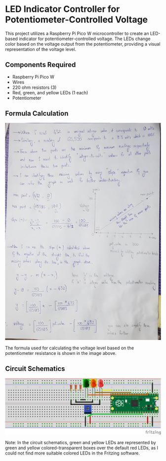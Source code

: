 # LED Indicator Controller for Potentiometer-Controlled Voltage

This project utilizes a Raspberry Pi Pico W microcontroller to create an LED-based indicator for potentiometer-controlled voltage. The LEDs change color based on the voltage output from the potentiometer, providing a visual representation of the voltage level.

## Components Required

- Raspberry Pi Pico W
- Wires
- 220 ohm resistors (3)
- Red, green, and yellow LEDs (1 each)
- Potentiometer

## Formula Calculation

![Formula Calculation](formula.jpeg)

The formula used for calculating the voltage level based on the potentiometer resistance is shown in the image above.

## Circuit Schematics

![Circuit Schematics](06_Circuit.png)

Note: In the circuit schematics, green and yellow LEDs are represented by green and yellow colored-transparent boxes over the default red LEDs, as I could not find more suitable colored LEDs in the Fritzing software.
